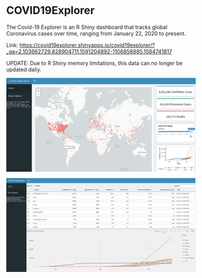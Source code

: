 # COVID19Explorer
The Covid-19 Explorer is an R Shiny dashboard that tracks global Coronavirus cases over time, ranging from January 22, 2020 to present.

Link: https://covid19explorer.shinyapps.io/covid19explorer/?_ga=2.103662729.828904711.1591204892-1106858885.1584741817

UPDATE: Due to R Shiny memory limitations, this data can no longer be updated daily.

![](images/shinydash1.png)

![](images/shinydash2.png)
